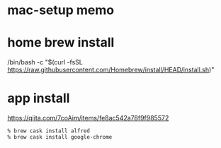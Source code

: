 # mac-setup memo 


# home brew install 
/bin/bash -c "$(curl -fsSL https://raw.githubusercontent.com/Homebrew/install/HEAD/install.sh)"

# app install  

https://qiita.com/7coAim/items/fe8ac542a78f9f985572
```
% brew cask install alfred
% brew cask install google-chrome
````

